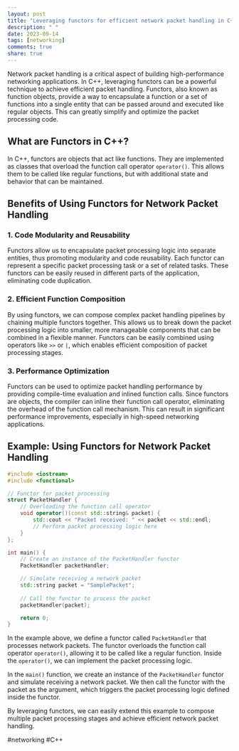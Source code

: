 ```yaml
---
layout: post
title: "Leveraging functors for efficient network packet handling in C++"
description: " "
date: 2023-09-14
tags: [networking]
comments: true
share: true
---
```


Network packet handling is a critical aspect of building high-performance networking applications. In C++, leveraging functors can be a powerful technique to achieve efficient packet handling. Functors, also known as function objects, provide a way to encapsulate a function or a set of functions into a single entity that can be passed around and executed like regular objects. This can greatly simplify and optimize the packet processing code.

## What are Functors in C++?

In C++, functors are objects that act like functions. They are implemented as classes that overload the function call operator `operator()`. This allows them to be called like regular functions, but with additional state and behavior that can be maintained.

## Benefits of Using Functors for Network Packet Handling

### 1. Code Modularity and Reusability

Functors allow us to encapsulate packet processing logic into separate entities, thus promoting modularity and code reusability. Each functor can represent a specific packet processing task or a set of related tasks. These functors can be easily reused in different parts of the application, eliminating code duplication.

### 2. Efficient Function Composition

By using functors, we can compose complex packet handling pipelines by chaining multiple functors together. This allows us to break down the packet processing logic into smaller, more manageable components that can be combined in a flexible manner. Functors can be easily combined using operators like `>>` or `|`, which enables efficient composition of packet processing stages.

### 3. Performance Optimization

Functors can be used to optimize packet handling performance by providing compile-time evaluation and inlined function calls. Since functors are objects, the compiler can inline their function call operator, eliminating the overhead of the function call mechanism. This can result in significant performance improvements, especially in high-speed networking applications.

## Example: Using Functors for Network Packet Handling

```cpp
#include <iostream>
#include <functional>

// Functor for packet processing
struct PacketHandler {
    // Overloading the function call operator
    void operator()(const std::string& packet) {
        std::cout << "Packet received: " << packet << std::endl;
        // Perform packet processing logic here
    }
};

int main() {
    // Create an instance of the PacketHandler functor
    PacketHandler packetHandler;

    // Simulate receiving a network packet
    std::string packet = "SamplePacket";
    
    // Call the functor to process the packet
    packetHandler(packet);

    return 0;
}
```

In the example above, we define a functor called `PacketHandler` that processes network packets. The functor overloads the function call operator `operator()`, allowing it to be called like a regular function. Inside the `operator()`, we can implement the packet processing logic.

In the `main()` function, we create an instance of the `PacketHandler` functor and simulate receiving a network packet. We then call the functor with the packet as the argument, which triggers the packet processing logic defined inside the functor.

By leveraging functors, we can easily extend this example to compose multiple packet processing stages and achieve efficient network packet handling.

#networking #C++